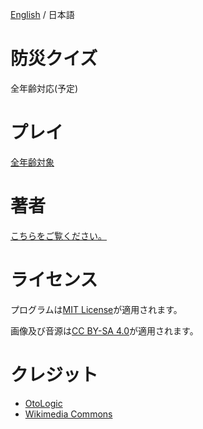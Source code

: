 

[English](https://github.com/Yama-Haya/BosaiQuiz/blob/main/.github/README.md) / 日本語

# 防災クイズ
全年齢対応(予定)

# プレイ
[全年齢対象](https://yama-haya.github.io/BosaiQuiz)

# 著者
[こちらをご覧ください。](https://yama-haya.github.io)

# ライセンス
プログラムは[MIT License](https://github.com/Yama-Haya/BosaiQuiz/blob/main/LICENSE)が適用されます。

画像及び音源は[CC BY-SA 4.0](https://creativecommons.org/licenses/by-sa/4.0/deed.ja)が適用されます。

# クレジット
- [OtoLogic](https://otologic.jp)
- [Wikimedia Commons](https://commons.wikimedia.org)
